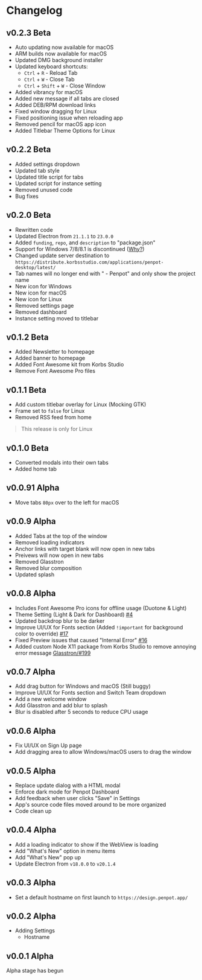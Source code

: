 # Changelog
## v0.2.3 Beta
 - Auto updating now available for macOS
 - ARM builds now available for macOS
 - Updated DMG background installer
 - Updated keyboard shortcuts:
   - `Ctrl` + `R` - Reload Tab
   - `Ctrl` + `W` - Close Tab
   - `Ctrl` + `Shift` + `W` - Close Window
 - Added vibrancy for macOS
 - Added new message if all tabs are closed
 - Added DEB/RPM download links
 - Fixed window dragging for Linux
 - Fixed positioning issue when reloading app
 - Removed pencil for macOS app icon
 - Added Titlebar Theme Options for Linux

## v0.2.2 Beta
 - Added settings dropdown
 - Updated tab style
 - Updated title script for tabs
 - Updated script for instance setting
 - Removed unused code
 - Bug fixes

## v0.2.0 Beta
 - Rewritten code
 - Updated Electron from `21.1.1` to `23.0.0`
 - Added `funding`, `repo`, and `description` to "package.json"
 - Support for Windows 7/8/8.1 is discontinued ([Why?](https://www.electronjs.org/blog/windows-7-to-8-1-deprecation-notice))
 - Changed update server destination to `https://distribute.korbsstudio.com/applications/penpot-desktop/latest/`
 - Tab names will no longer end with " - Penpot" and only show the project name
 - New icon for Windows
 - New icon for macOS
 - New icon for Linux
 - Removed settings page
 - Removed dashboard
 - Instance setting moved to titlebar

## v0.1.2 Beta
 - Added Newsletter to homepage
 - Added banner to homepage
 - Added Font Awesome kit from Korbs Studio
 - Remove Font Awesome Pro files

## v0.1.1 Beta
 - Add custom titlebar overlay for Linux (Mocking GTK)
 - Frame set to `false` for Linux
 - Removed RSS feed from home 
 > This release is only for Linux

## v0.1.0 Beta
 - Converted modals into their own tabs
 - Added home tab

## v0.0.91 Alpha
 - Move tabs `80px` over to the left for macOS

## v0.0.9 Alpha
 - Added Tabs at the top of the window
 - Removed loading indicators
 - Anchor links with target blank will now open in new tabs
 - Preivews will now open in new tabs
 - Removed Glasstron
 - Removed blur composition
 - Updated splash

## v0.0.8 Alpha
 - Includes Font Awesome Pro icons for offline usage (Duotone & Light)
 - Theme Setting (Light & Dark for Dashboard) [#4](https://github.com/KorbsStudio/Penpot-Desktop/issues/15)
 - Updated backdrop blur to be darker
 - Improve UI/UX for Fonts section (Added `!important` for background color to override) [#17](https://github.com/KorbsStudio/Penpot-Desktop/issues/16)
 - Fixed Preview issues that caused "Internal Error" [#16](https://github.com/KorbsStudio/Penpot-Desktop/issues/16)
 - Added custom Node X11 package from Korbs Studio to remove annoying error message [Glasstron/#199](https://github.com/NyaomiDEV/Glasstron/issues/199)

## v0.0.7 Alpha
 - Add drag button for Windows and macOS (Still buggy)
 - Improve UI/UX for Fonts section and Switch Team dropdown
 - Add a new welcome window
 - Add Glasstron and add blur to splash
 - Blur is disabled after 5 seconds to reduce CPU usage

## v0.0.6 Alpha
 - Fix UI/UX on Sign Up page
 - Add dragging area to allow Windows/macOS users to drag the window

## v0.0.5 Alpha
 - Replace update dialog with a HTML modal
 - Enforce dark mode for Penpot Dashboard
 - Add feedback when user clicks "Save" in Settings
 - App's source code files moved around to be more organized
 - Code clean up

## v0.0.4 Alpha
 - Add a loading indicator to show if the WebView is loading
 - Add "What's New" option in menu items
 - Add "What's New" pop up
 - Update Electron from `v18.0.0` to `v20.1.4`

## v0.0.3 Alpha
 - Set a default hostname on first launch to `https://design.penpot.app/`

## v0.0.2 Alpha
 - Adding Settings
   - Hostname

## v0.0.1 Alpha
Alpha stage has begun